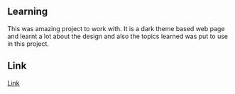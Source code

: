 ## Learning ##
This was  amazing project to work with. It is a dark theme based web page and learnt a lot about the design and also the topics learned was put to use in this project.

## Link ## 
[Link](https://62f9e740fc1ab20c13a08f48--project-neo-15.netlify.app/)
